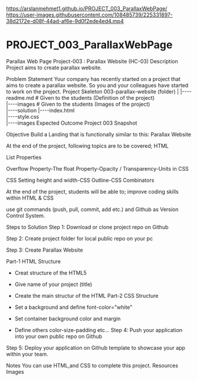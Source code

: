 https://arslanmehmet1.github.io/PROJECT_003_ParallaxWebPage/
https://user-images.githubusercontent.com/108485739/225331897-38d2172e-d08f-44ad-af6e-9d0f2ede4ed4.mp4

# PROJECT_003_ParallaxWebPage

Parallax Web Page
Project-003 : Parallax Website (HC-03)
Description
Project aims to create parallax website.

Problem Statement
Your company has recently started on a project that aims to create a parallax website. So you and your colleagues have started to work on the project.
Project Skeleton
003-parallax-website (folder)
|
|----readme.md # Given to the students (Definition of the project)  
|----images # Given to the students (Images of the project)  
|----solution
|----index.html  
 |----style.css  
 |----images
Expected Outcome
Project 003 Snapshot

Objective
Build a Landing that is functionally similar to this: Parallax Website

At the end of the project, following topics are to be covered;
HTML

List Properties

Overflow Property-The float Property-Opacity / Transparency-Units in CSS

CSS Setting height and width-CSS Outline-CSS Combinators

At the end of the project, students will be able to;
improve coding skills within HTML & CSS

use git commands (push, pull, commit, add etc.) and Github as Version Control System.

Steps to Solution
Step 1: Download or clone project repo on Github

Step 2: Create project folder for local public repo on your pc

Step 3: Create Parallax Website

Part-1 HTML Structure

- Creat structure of the HTML5
- Give name of your project (title)
- Create the main structur of the HTML
  Part-2 CSS Structure

- Set a background and define font-color="white"
- Set container background color and margin
- Define others color-size-padding etc...
  Step 4: Push your application into your own public repo on Github

Step 5: Deploy your application on Github template to showcase your app within your team.

Notes
You can use HTML,and CSS to complete this project.
Resources
Images
